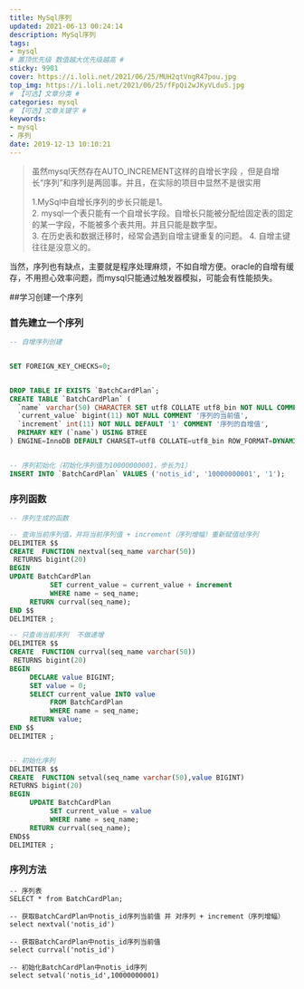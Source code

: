```yaml
---
title: MySql序列
updated: 2021-06-13 00:24:14
description: MySql序列
tags:
- mysql
# 置顶优先级 数值越大优先级越高 #
sticky: 9901
cover: https://i.loli.net/2021/06/25/MUH2qtVngR47pou.jpg
top_img: https://i.loli.net/2021/06/25/fFpQi2wJKyVLduS.jpg
# 【可选】文章分类 #
categories: mysql
# 【可选】文章关键字 #
keywords:
- mysql
- 序列
date: 2019-12-13 10:10:21
---
```


> 虽然mysql天然存在AUTO\_INCREMENT这样的自增长字段 ，但是自增长“序列”和序列是两回事。并且，在实际的项目中显然不是很实用
> 
> 1.MySql中自增长序列的步长只能是1。  
> 2. mysql一个表只能有一个自增长字段。自增长只能被分配给固定表的固定的某一字段，不能被多个表共用。并且只能是数字型。  
> 3. 在历史表和数据迁移时，经常会遇到自增主键重复的问题。
> 4. 自增主键往往是没意义的。 

当然，序列也有缺点，主要就是程序处理麻烦，不如自增方便。oracle的自增有缓存，不用担心效率问题，而mysql只能通过触发器模拟，可能会有性能损失。

##学习创建一个序列

### 首先建立一个序列

``` sql
-- 自增序列创建


SET FOREIGN_KEY_CHECKS=0;


DROP TABLE IF EXISTS `BatchCardPlan`;
CREATE TABLE `BatchCardPlan` (
  `name` varchar(50) CHARACTER SET utf8 COLLATE utf8_bin NOT NULL COMMENT '序列的名字',
  `current_value` bigint(11) NOT NULL COMMENT '序列的当前值',
  `increment` int(11) NOT NULL DEFAULT '1' COMMENT '序列的自增值',
  PRIMARY KEY (`name`) USING BTREE
) ENGINE=InnoDB DEFAULT CHARSET=utf8 COLLATE=utf8_bin ROW_FORMAT=DYNAMIC;


-- 序列初始化（初始化序列值为10000000001，步长为1）
INSERT INTO `BatchCardPlan` VALUES ('notis_id', '10000000001', '1');
```

### 序列函数

``` sql
-- 序列生成的函数

-- 查询当前序列值，并将当前序列值 + increment（序列增幅）重新赋值给序列
DELIMITER $$
CREATE  FUNCTION nextval(seq_name varchar(50))
 RETURNS bigint(20)
BEGIN
UPDATE BatchCardPlan
          SET current_value = current_value + increment
          WHERE name = seq_name;
     RETURN currval(seq_name);
END $$
DELIMITER ;

-- 只查询当前序列  不做递增
DELIMITER $$
CREATE  FUNCTION currval(seq_name varchar(50))
 RETURNS bigint(20)
BEGIN
     DECLARE value BIGINT;
     SET value = 0;
     SELECT current_value INTO value
          FROM BatchCardPlan
          WHERE name = seq_name;
     RETURN value;
END $$
DELIMITER ;


-- 初始化序列
DELIMITER $$
CREATE  FUNCTION setval(seq_name varchar(50),value BIGINT)
RETURNS bigint(20)
BEGIN
     UPDATE BatchCardPlan
          SET current_value = value
          WHERE name = seq_name;
     RETURN currval(seq_name);
END$$
DELIMITER ;
```

### 序列方法

```
-- 序列表
SELECT * from BatchCardPlan;

-- 获取BatchCardPlan中notis_id序列当前值 并 对序列 + increment（序列增幅）
select nextval('notis_id')

-- 获取BatchCardPlan中notis_id序列当前值
select currval('notis_id')

-- 初始化BatchCardPlan中notis_id序列
select setval('notis_id',10000000001)
```